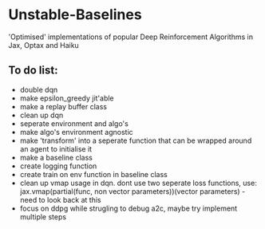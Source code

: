 # Unstable-Baselines
'Optimised' implementations of popular Deep Reinforcement Algorithms in Jax, Optax and Haiku

## To do list:
* double dqn 
* make epsilon_greedy jit'able
* make a replay buffer class
* clean up dqn
* seperate environment and algo's
* make algo's environment agnostic
* make 'transform' into a seperate function that can be wrapped around an agent to initialise it
* make a baseline class
* create logging function
* create train on env function in baseline class
* clean up vmap usage in dqn. dont use two seperate loss functions, use: jax.vmap(partial(func, non vector parameters))(vector parameters) - need to look back at this
* focus on ddpg while strugling to debug a2c, maybe try implement multiple steps